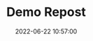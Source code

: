 ---
date: 2022-06-22 10:57:00
mfrepostof: https://regex101.com/
draft: true
title: Demo Repost
tags: ["Repost", "Indieweb"]
---